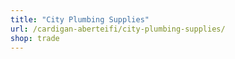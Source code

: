 ```yaml
---
title: "City Plumbing Supplies"
url: /cardigan-aberteifi/city-plumbing-supplies/
shop: trade
---
```

